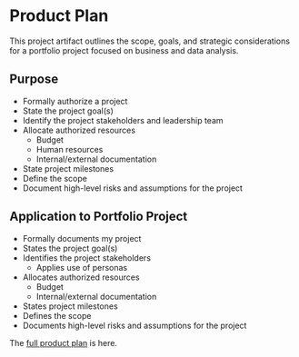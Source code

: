 # Product Plan
This project artifact outlines the scope, goals, and strategic considerations for a portfolio project focused on business and data analysis.
## Purpose
* Formally authorize a project
* State the project goal(s)
* Identify the project stakeholders and leadership team
* Allocate authorized resources
  * Budget
  * Human resources
  * Internal/external documentation
* State project milestones
* Define the scope
* Document high-level risks and assumptions for the project

## Application to Portfolio Project
* Formally documents my project
* States the project goal(s)
* Identifies the project stakeholders
  * Applies use of personas
* Allocates authorized resources
  * Budget
  * Internal/external documentation
* States project milestones
* Defines the scope
* Documents high-level risks and assumptions for the project

The [full product plan](https://github.com/kolibriBlitz/kolibriBlitz.github.io/tree/main/Documents/AP-portfolio-website-plan.pdf) is here.
